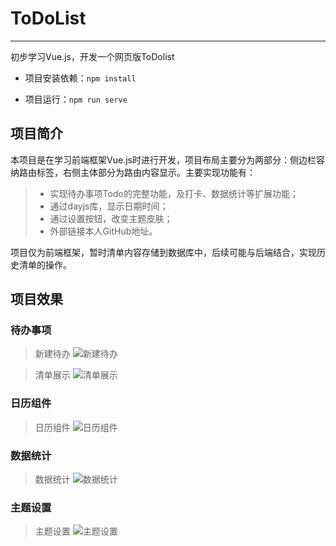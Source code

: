 # ToDoList
------------

初步学习Vue.js，开发一个网页版ToDolist

- 项目安装依赖：`npm install`

- 项目运行：`npm run serve`

## 项目简介
本项目是在学习前端框架Vue.js时进行开发，项目布局主要分为两部分：侧边栏容纳路由标签，右侧主体部分为路由内容显示。主要实现功能有：
>* 实现待办事项Todo的完整功能，及打卡、数据统计等扩展功能；
>* 通过dayjs库，显示日期时间；
>* 通过设置按钮，改变主题皮肤；
>* 外部链接本人GitHub地址。

项目仅为前端框架，暂时清单内容存储到数据库中，后续可能与后端结合，实现历史清单的操作。

## 项目效果
### 待办事项
>新建待办 ![新建待办](https://raw.githubusercontent.com/flyerwge/Image/master/ToDo/Snipaste_2021-07-21_20-34-49.png?token=AGVA5JJGE2BDQ34TK2KUIPDA7AR2W)


> 清单展示 ![清单展示](https://raw.githubusercontent.com/flyerwge/Image/master/ToDo/Snipaste_2021-07-21_20-36-01.png?token=AGVA5JN25CY5TL5Z6XVKRCLA7ASFS)

### 日历组件
> 日历组件 ![日历组件](https://raw.githubusercontent.com/flyerwge/Image/master/ToDo/Snipaste_2021-07-21_20-33-49.png?token=AGVA5JMJCUVTLFRDYU7IXVTA7ASNW)

### 数据统计
> 数据统计 ![数据统计](https://raw.githubusercontent.com/flyerwge/Image/master/ToDo/Snipaste_2021-07-21_20-36-28.png?token=AGVA5JJKPEAL56GOPOERW3DA7AUXE)

### 主题设置
> 主题设置 ![主题设置](https://raw.githubusercontent.com/flyerwge/Image/master/ToDo/Snipaste_2021-07-21_20-36-47.png?token=AGVA5JIYYMU4MOWVGCTS2D3A7AU2W)

